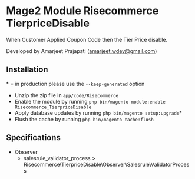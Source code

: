 # Mage2 Module Risecommerce TierpriceDisable

When  Customer Applied Coupon Code then the Tier Price disable.
 
 
Developed by Amarjeet Prajapati (amarjeet.wdev@gmail.com)

## Installation
\* = in production please use the `--keep-generated` option

 - Unzip the zip file in `app/code/Risecommerce`
 - Enable the module by running `php bin/magento module:enable Risecommerce_TierpriceDisable`
 - Apply database updates by running `php bin/magento setup:upgrade`\*
 - Flush the cache by running `php bin/magento cache:flush`

## Specifications

 - Observer
	- salesrule_validator_process > Risecommerce\TierpriceDisable\Observer\Salesrule\ValidatorProcess



